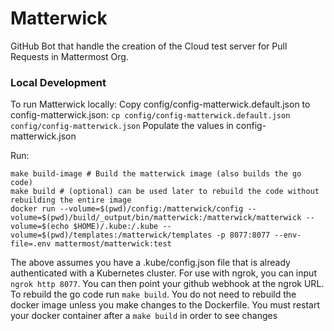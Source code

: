 # Matterwick

GitHub Bot that handle the creation of the Cloud test server for Pull Requests in Mattermost Org.

### Local Development

To run Matterwick locally:
Copy config/config-matterwick.default.json to config-matterwick.json: `cp config/config-matterwick.default.json config/config-matterwick.json`
Populate the values in config-matterwick.json

Run:
```
make build-image # Build the matterwick image (also builds the go code)
make build # (optional) can be used later to rebuild the code without rebuilding the entire image
docker run --volume=$(pwd)/config:/matterwick/config --volume=$(pwd)/build/_output/bin/matterwick:/matterwick/matterwick --volume=$(echo $HOME)/.kube:/.kube --volume=$(pwd)/templates:/matterwick/templates -p 8077:8077 --env-file=.env mattermost/matterwick:test
```
The above assumes you have a .kube/config.json file that is already authenticated with a Kubernetes cluster.
For use with ngrok, you can input `ngrok http 8077`. You can then point your github webhook at the ngrok URL.
To rebuild the go code run `make build`. 
You do not need to rebuild the docker image unless you make changes to the Dockerfile. You must restart your docker container after a `make build` in order to see changes


